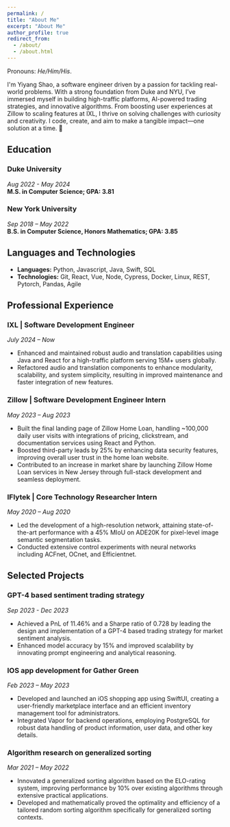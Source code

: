 ```yaml
---
permalink: /
title: "About Me"
excerpt: "About Me"
author_profile: true
redirect_from: 
  - /about/
  - /about.html
---
```


Pronouns: *He/Him/His*.


I'm Yiyang Shao, a software engineer driven by a passion for tackling real-world problems. With a strong foundation from Duke and NYU, I’ve immersed myself in building high-traffic platforms, AI-powered trading strategies, and innovative algorithms. From boosting user experiences at Zillow to scaling features at IXL, I thrive on solving challenges with curiosity and creativity. I code, create, and aim to make a tangible impact—one solution at a time. 🚀


## Education
### Duke University
*Aug 2022 - May 2024*  
**M.S. in Computer Science; GPA: 3.81**

### New York University
*Sep 2018 – May 2022*  
**B.S. in Computer Science, Honors Mathematics; GPA: 3.85**

## Languages and Technologies
- **Languages:** Python, Javascript, Java, Swift, SQL
- **Technologies:** Git, React, Vue, Node, Cypress, Docker, Linux, REST, Pytorch, Pandas, Agile

## Professional Experience

### IXL | Software Development Engineer
*July 2024 – Now*
- Enhanced and maintained robust audio and translation capabilities using Java and React for a high-traffic platform serving 15M+ users globally.
- Refactored audio and translation components to enhance modularity, scalability, and system simplicity, resulting in improved maintenance and faster integration of new features.

### Zillow | Software Development Engineer Intern
*May 2023 – Aug 2023*
- Built the final landing page of Zillow Home Loan, handling ~100,000 daily user visits with integrations of pricing, clickstream, and documentation services using React and Python.
- Boosted third-party leads by 25% by enhancing data security features, improving overall user trust in the home loan website.
- Contributed to an increase in market share by launching Zillow Home Loan services in New Jersey through full-stack development and seamless deployment.

### IFlytek | Core Technology Researcher Intern
*May 2020 – Aug 2020*
- Led the development of a high-resolution network, attaining state-of-the-art performance with a 45% MIoU on ADE20K for pixel-level image semantic segmentation tasks.
- Conducted extensive control experiments with neural networks including ACFnet, OCnet, and Efficientnet.

## Selected Projects

### GPT-4 based sentiment trading strategy
*Sep 2023 - Dec 2023*
- Achieved a PnL of 11.46% and a Sharpe ratio of 0.728 by leading the design and implementation of a GPT-4 based trading strategy for market sentiment analysis.
- Enhanced model accuracy by 15% and improved scalability by innovating prompt engineering and analytical reasoning.

### IOS app development for Gather Green
*Feb 2023 – May 2023*
- Developed and launched an iOS shopping app using SwiftUI, creating a user-friendly marketplace interface and an efficient inventory management tool for administrators.
- Integrated Vapor for backend operations, employing PostgreSQL for robust data handling of product information, user data, and other key details.

### Algorithm research on generalized sorting
*Mar 2021 – May 2022*
- Innovated a generalized sorting algorithm based on the ELO-rating system, improving performance by 10% over existing algorithms through extensive practical applications.
- Developed and mathematically proved the optimality and efficiency of a tailored random sorting algorithm specifically for generalized sorting contexts.
